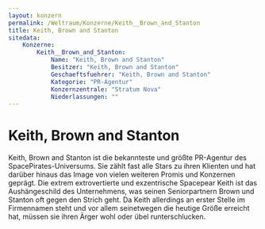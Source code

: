 ```yaml
---
layout: konzern
permalink: /Weltraum/Konzerne/Keith__Brown_and_Stanton
title: Keith, Brown and Stanton
sitedata:
    Konzerne:
        Keith__Brown_and_Stanton:
            Name: "Keith, Brown and Stanton"
            Besitzer: "Keith, Brown and Stanton"
            Geschaeftsfuehrer: "Keith, Brown and Stanton"
            Kategorie: "PR-Agentur"
            Konzernzentrale: "Stratum Nova"
            Niederlassungen: ""
---
```


# Keith, Brown and Stanton

Keith, Brown and Stanton ist die bekannteste und größte PR-Agentur des SpacePirates-Universums. Sie zählt fast alle Stars zu ihren Klienten und hat darüber hinaus das Image von vielen weiteren Promis und Konzernen geprägt. Die extrem extrovertierte und exzentrische Spacepear Keith ist das Aushängeschild des Unternehmens, was seinen Seniorpartnern Brown und Stanton oft gegen den Strich geht. Da Keith allerdings an erster Stelle im Firmennamen steht und vor allem seinetwegen die heutige Größe erreicht hat, müssen sie ihren Ärger wohl oder übel runterschlucken.
